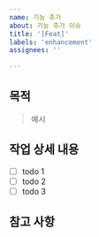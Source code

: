 ```yaml
---
name: 기능 추가
about: 기능 추가 이슈
title: '[Feat]'
labels: 'enhancement'
assignees: ''

---
```


## 목적

<!-- 이슈의 목적을 작성해주세요. -->
> 예시

## 작업 상세 내용

- [ ] todo 1
- [ ] todo 2
- [ ] todo 3

## 참고 사항